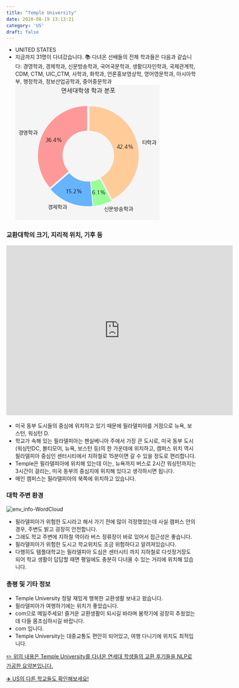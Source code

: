 ```yaml
---
title: "Temple University"
date: 2020-08-19 13:13:21
category: 'US'
draft: false
---
```



* UNITED STATES
* 지금까지 31명이 다녀갔습니다. 
📚 다녀온 선배들의 전체 학과들은 다음과 같습니다: 경영학과, 경제학과, 신문방송학과, 국어국문학과, 생활디자인학과, 국제관계학, CDM, CTM, UIC_CTM, 사학과, 화학과, 언론홍보영상학, 영어영문학과, 아시아학부, 행정학과, 정보산업공학과, 중어중문학과
![department-info](../plots/US000279.png)
### 교환대학의 크기, 지리적 위치, 기후 등
<iframe
width="600"
height="450"
frameborder="0" style="border:0"
src="https://www.google.com/maps/embed/v1/place?key=AIzaSyC9e1AME-pVmWC4hBpFdu5S4dKzyepa3HQ&q=Temple+University&center=39.98059420000001,-75.1557376&zoom=14" allowfullscreen>
</iframe>

* 미국 동부 도시들의 중심에 위치하고 있기 때문에 필라델피아를 거점으로 뉴욕, 보스턴, 워싱턴 D.
* 학교가 속해 있는 필라델피아는 펜실베니아 주에서 가장 큰 도시로, 미국 동부 도시(워싱턴DC, 볼티모어, 뉴욕, 보스턴 등)의 한 가운데에 위치하고, 캠퍼스 위치 역시 필라델피아 중심인 센터시티에서 지하철로 15분이면 갈 수 있을 정도로 편리합니다.
* Temple은 필라델피아에 위치해 있는데 이는, 뉴욕까지 버스로 2시간 워싱턴까지는 3시간이 걸리는, 미국 동부의 중심지에 위치해 있다고 생각하시면 됩니다.
* 메인 캠퍼스는 필라델피아의 북쪽에 위치하고 있습니다.


### 대학 주변 환경

![env_info-WordCloud](../univ_wordclouds_okt/env_info/US000279_env_info_okt.png)

* 필라델피아가 위험한 도시라고 해서 가기 전에 많이 걱정했었는데 사실 캠퍼스 안의 경우, 주변도 밝고 굉장히 안전합니다.
* 그래도 학교 주변에 지하철 역이라 버스 정류장이 바로 있어서 접근성은 좋습니다.
* 필라델피아가 위험한 도시고 학교위치도 조금 위험하다고 알려져있습니다.
* 다행히도 템플대학교는 필라델피아 도심은 센터시티 까지 지하철로 다섯정거장도 되어 학교 생활이 답답할 때면 평일에도 충분히 다녀올 수 있는 거리에 위치해 있습니다.


### 총평 및 기타 정보 
* Temple University 정말 재밌게 행복한 교환생활 보내고 왔습니다.
* 필라델피아가 여행하기에는 위치가 좋았습니다.
* com으로 메일주세요! 즐거운 교환생활이 되시길 바라며 봄학기에 굉장히 추웠었는데 다들 몸조심하시길 바랍니다.
* com 입니다.
* Temple University는 대중교통도 편안히 되어있고, 여행 다니기에 위치도 최적입니다.


[✏️ 위의 내용은 Temple University를 다녀온 연세대 학생들의 교환 후기들을 NLP로 가공한 요약본입니다.](http://oia.yonsei.ac.kr/partner/expReport.asp?ucode=US000279&bgbn=A)

[✈️ US의 다른 학교들도 확인해보세요!](https://yonsei-exchange.netlify.app/?category=US)

